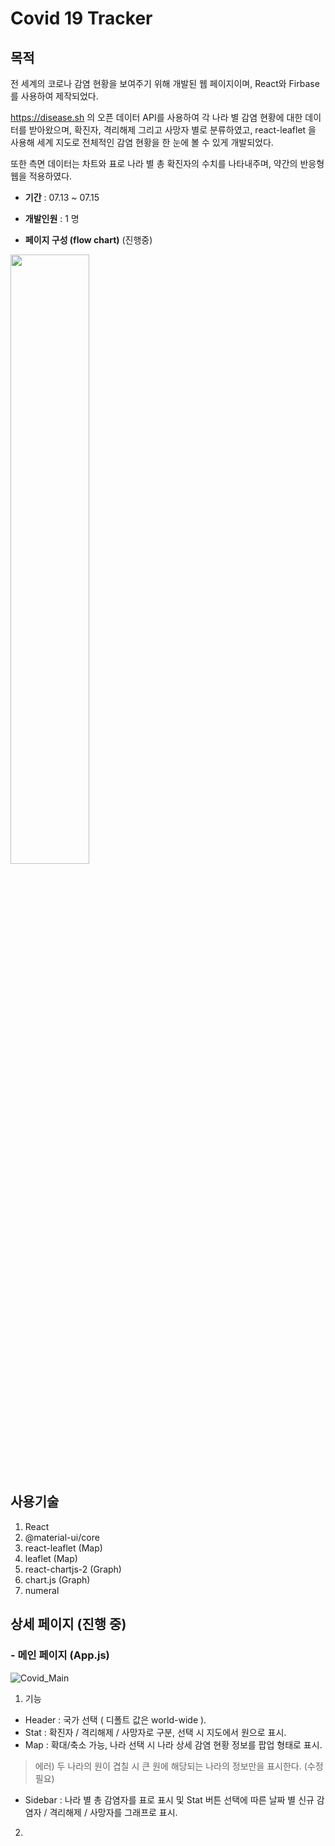 # Covid 19 Tracker
## 목적
전 세계의 코로나 감염 현황을 보여주기 위해 개발된 웹 페이지이며, React와 Firbase를 사용하여 제작되었다.

https://disease.sh 의 오픈 데이터 API를 사용하여 각 나라 별 감염 현황에 대한 데이터를 받아왔으며, 확진자, 격리해제 그리고 사망자 별로 분류하였고, react-leaflet 을 사용해 세계 지도로 전체적인 감염 현황을 한 눈에 볼 수 있게 개발되었다.

또한 측면 데이터는 차트와 표로 나라 별 총 확진자의 수치를 나타내주며, 약간의 반응형 웹을 적용하였다.


- **기간** :
07.13 ~ 07.15

- **개발인원** :
1 명

- **페이지 구성 (flow chart)** (진행중)
<img src="https://user-images.githubusercontent.com/56250064/127616772-45dc9eec-a27e-4ad3-b130-cb2db8b80fec.png" width="50%" height="50%" >




## 사용기술
1. React
2. @material-ui/core
3. react-leaflet (Map)
4. leaflet (Map)
5. react-chartjs-2 (Graph)
6. chart.js (Graph)
7. numeral 

## 상세 페이지 (진행 중)
### - 메인 페이지 (App.js)
![Covid_Main](https://user-images.githubusercontent.com/56250064/127606464-68fb6f4a-3d15-4d9d-8b48-b5d812b96c17.png)
</hr>

1. 기능
- Header : 국가 선택 ( 디폴트 값은 world-wide ).
- Stat : 확진자 / 격리해제 / 사망자로 구분, 선택 시 지도에서 원으로 표시.
- Map : 확대/축소 가능, 나라 선택 시 나라 상세 감염 현황 정보를 팝업 형태로 표시.
> 에러) 두 나라의 원이 겹칠 시 큰 원에 해당되는 나라의 정보만을 표시한다. (수정 필요)
- Sidebar : 나라 별  총 감염자를 표로 표시 및 Stat 버튼 선택에 따른 날짜 별 신규 감염자 / 격리해제 / 사망자를 그래프로 표시.

2. 
